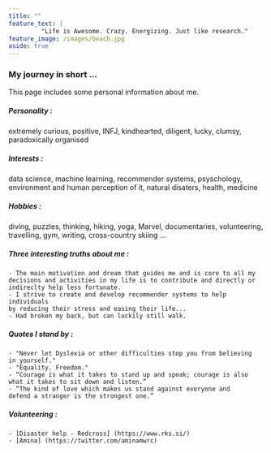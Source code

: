 ```yaml
---
title: ""
feature_text: | 
         "Life is Awesome. Crazy. Energizing. Just like research."
feature_image: /images/beach.jpg
aside: true
---
```


### My journey in short ...

This page includes some personal information about me.

         
##### Personality : 

  extremely curious, positive, INFJ, kindhearted, 
  diligent, lucky, clumsy, paradoxically organised



##### Interests : 

  data science, machine learning, recommender systems, psyschology, 
  environment and human perception of it, natural disaters, health, medicine



##### Hobbies : 

  diving, puzzles, thinking, hiking, yoga, Marvel, documentaries, 
  volunteering, travelling, gym, writing, cross-country skiing ...



##### Three interesting truths about me :

    - The main motivation and dream that guides me and is core to all my 
    decisions and activities in my life is to contribute and directly or 
    indireclty help less fortunate.
    - I strive to create and develop recommender systems to help individuals 
    by reducing their stress and easing their life...
    - Had broken my back, but can luckily still walk.
      


##### Quotes I stand by :

    - "Never let Dyslexia or other difficulties stop you from believing 
    in yourself."
    - "Equality. Freedom."
    - “Courage is what it takes to stand up and speak; courage is also 
    what it takes to sit down and listen.” 
    - “The kind of love which makes us stand against everyone and 
    defend a stranger is the strongest one.”  
      

##### Volunteering :
    - [Disaster help - Redcross] (https://www.rks.si/)
    - [Amina] (https://twitter.com/aminamwrc)



